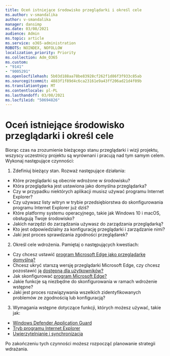 ```yaml
---
title: Oceń istniejące środowisko przeglądarki i określ cele
ms.author: v-smandalika
author: v-smandalika
manager: dansimp
ms.date: 03/08/2021
audience: Admin
ms.topic: article
ms.service: o365-administration
ROBOTS: NOINDEX, NOFOLLOW
localization_priority: Priority
ms.collection: Adm_O365
ms.custom:
- "9141"
- "9005291"
ms.openlocfilehash: 5b03d188aa78be83928cf262f1d86f3f933c85ab
ms.sourcegitcommit: 4883f1f89d4c6ca23161e9a43ff206ad21d4f09b
ms.translationtype: MT
ms.contentlocale: pl-PL
ms.lasthandoff: 03/08/2021
ms.locfileid: "50694826"
---
```

# <a name="evaluate-your-existing-browser-environment-and-define-goals"></a>Oceń istniejące środowisko przeglądarki i określ cele

Biorąc czas na zrozumienie bieżącego stanu przeglądarki i wizji projektu, wszyscy uczestnicy projektu są wyrównani i pracują nad tym samym celem. Wykonaj następujące czynności:

1. Zdefiniuj bieżący stan. Rozważ następujące działania:
- Które przeglądarki są obecnie wdrożone w środowisku?
- Która przeglądarka jest ustawiona jako domyślna przeglądarka?
- Czy w przypadku niektórych aplikacji musisz używać programu Internet Explorer?
- Czy używasz listy witryn w trybie przedsiębiorstwa do skonfigurowania programu Internet Explorer już dziś?
- Które platformy systemu operacyjnego, takie jak Windows 10 i macOS, obsługują Twoje środowisko?
- Jakich narzędzi do zarządzania używasz do zarządzania przeglądarką?
- Kto jest odpowiedzialny za konfigurację przeglądarki i zarządzanie nimi?
- Jaki jest proces sprawdzania zgodności przeglądarek?
2. Określ cele wdrożenia. Pamiętaj o następujących kwestiach:
- Czy chcesz ustawić [program Microsoft Edge jako przeglądarkę domyślną?](https://docs.microsoft.com/DeployEdge/edge-default-browser)
- Chcesz ukryć starszą wersję przeglądarki Microsoft Edge, czy chcesz pozostawić ją [dostępną dla użytkowników?](https://docs.microsoft.com/DeployEdge/microsoft-edge-sysupdate-access-old-edge)
- Jak skonfigurować [program Microsoft Edge?](https://docs.microsoft.com/DeployEdge/configure-microsoft-edge)
- Jakie funkcje są niezbędne do skonfigurowania w ramach wdrożenie wstępne?
- Jaki jest proces rozwiązywania wszelkich zidentyfikowanych problemów ze zgodnością lub konfiguracją?
3. Wymagania wstępne dotyczące funkcji, których możesz używać, takie jak:
- [Windows Defender Application Guard](https://docs.microsoft.com/windows/security/threat-protection/microsoft-defender-application-guard/reqs-md-app-guard)
- [Tryb programu Internet Explorer](https://docs.microsoft.com/DeployEdge/edge-ie-mode)
- [Uwierzytelnianie i synchronizacja](https://docs.microsoft.com/DeployEdge/microsoft-edge-security-identity)

Po zakończeniu tych czynności możesz rozpocząć planowanie strategii wdrażania.
